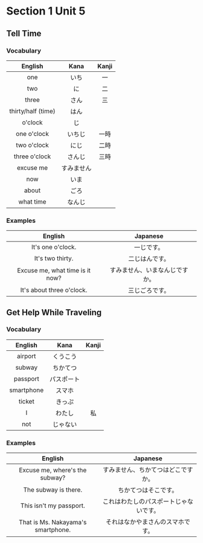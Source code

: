 # Section 1 Unit 5
## Tell Time
### Vocabulary
| English | Kana | Kanji |
|:-------:|:----:|:-----:|
| one | いち | 一 |
| two | に | 二 |
| three | さん | 三 |
| thirty/half (time) | はん | |
| o'clock | じ | |
| one o'clock | いちじ | 一時 |
| two o'clock | にじ | 二時 |
| three o'clock | さんじ | 三時 |
| excuse me | すみません | |
| now | いま | |
| about | ごろ | |
| what time | なんじ | |

### Examples
| English | Japanese |
|:-------:|:--------:|
| It's one o'clock. | 一じです。 |
| It's two thirty. | 二じはんです。 |
| Excuse me, what time is it now? | すみません、いまなんじですか。 |
| It's about three o'clock. | 三じごろです。 |

## Get Help While Traveling
### Vocabulary
| English | Kana | Kanji |
|:-------:|:----:|:-----:|
| airport | くうこう | |
| subway | ちかてつ | |
| passport | パスポート | |
| smartphone | スマホ | |
| ticket | きっぷ | |
| I | わたし | 私 |
| not | じゃない | |

### Examples
| English | Japanese |
|:-------:|:--------:|
| Excuse me, where's the subway? | すみません、ちかてつはどこですか。 |
| The subway is there. | ちかてつはそこです。 |
| This isn't my passport. | これはわたしのパスポートじゃないです。 |
| That is Ms. Nakayama's smartphone. | それはなかやまさんのスマホです。 |
